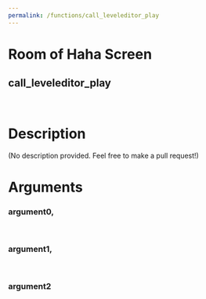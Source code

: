 ```yaml
---
permalink: /functions/call_leveleditor_play
---
```

# Room of Haha Screen  
## call_leveleditor_play  
&nbsp;  
# Description  
(No description provided. Feel free to make a pull request!) 
&nbsp;  
# Arguments
### argument0, 

&nbsp;  
### argument1, 

&nbsp;  
### argument2

&nbsp;  


